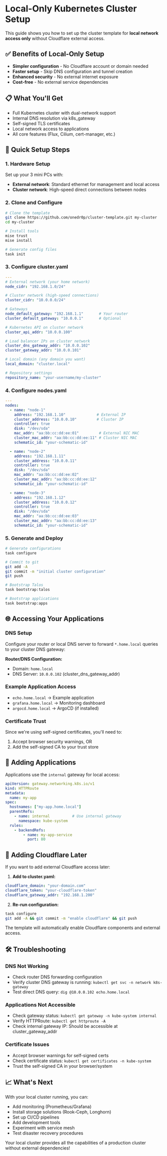 # Local-Only Kubernetes Cluster Setup

This guide shows you how to set up the cluster template for **local network access only** without Cloudflare external access.

## ✅ Benefits of Local-Only Setup

- **Simpler configuration** - No Cloudflare account or domain needed
- **Faster setup** - Skip DNS configuration and tunnel creation
- **Enhanced security** - No external internet exposure
- **Cost-free** - No external service dependencies

## 📋 What You'll Get

- Full Kubernetes cluster with dual-network support
- Internal DNS resolution via k8s_gateway
- Self-signed TLS certificates
- Local network access to applications
- All core features (Flux, Cilium, cert-manager, etc.)

## 🚀 Quick Setup Steps

### 1. **Hardware Setup**
Set up your 3 mini PCs with:
- **External network**: Standard ethernet for management and local access
- **Cluster network**: High-speed direct connections between nodes

### 2. **Clone and Configure**
```bash
# Clone the template
git clone https://github.com/onedr0p/cluster-template.git my-cluster
cd my-cluster

# Install tools
mise trust
mise install

# Generate config files
task init
```

### 3. **Configure cluster.yaml**
```yaml
---
# External network (your home network)
node_cidr: "192.168.1.0/24"

# Cluster network (high-speed connections)
cluster_cidr: "10.0.0.0/24"

# Gateways
node_default_gateway: "192.168.1.1"       # Your router
cluster_default_gateway: "10.0.0.1"       # Optional

# Kubernetes API on cluster network
cluster_api_addr: "10.0.0.100"

# Load balancer IPs on cluster network
cluster_dns_gateway_addr: "10.0.0.102"
cluster_gateway_addr: "10.0.0.101"

# Local domain (any domain you want)
local_domain: "cluster.local"

# Repository settings
repository_name: "your-username/my-cluster"
```

### 4. **Configure nodes.yaml**
```yaml
---
nodes:
  - name: "node-1"
    address: "192.168.1.10"              # External IP
    cluster_address: "10.0.0.10"         # Cluster IP
    controller: true
    disk: "/dev/sda"
    mac_addr: "aa:bb:cc:dd:ee:01"         # External NIC MAC
    cluster_mac_addr: "aa:bb:cc:dd:ee:11" # Cluster NIC MAC
    schematic_id: "your-schematic-id"

  - name: "node-2"
    address: "192.168.1.11"
    cluster_address: "10.0.0.11"
    controller: true
    disk: "/dev/sda"
    mac_addr: "aa:bb:cc:dd:ee:02"
    cluster_mac_addr: "aa:bb:cc:dd:ee:12"
    schematic_id: "your-schematic-id"

  - name: "node-3"
    address: "192.168.1.12"
    cluster_address: "10.0.0.12"
    controller: true
    disk: "/dev/sda"
    mac_addr: "aa:bb:cc:dd:ee:03"
    cluster_mac_addr: "aa:bb:cc:dd:ee:13"
    schematic_id: "your-schematic-id"
```

### 5. **Generate and Deploy**
```bash
# Generate configurations
task configure

# Commit to git
git add -A
git commit -m "initial cluster configuration"
git push

# Bootstrap Talos
task bootstrap:talos

# Bootstrap applications
task bootstrap:apps
```

## 🌐 Accessing Your Applications

### **DNS Setup**
Configure your router or local DNS server to forward `*.home.local` queries to your cluster DNS gateway:

**Router/DNS Configuration:**
- Domain: `home.local`
- DNS Server: `10.0.0.102` (cluster_dns_gateway_addr)

### **Example Application Access**
- `echo.home.local` → Example application
- `grafana.home.local` → Monitoring dashboard
- `argocd.home.local` → ArgoCD (if installed)

### **Certificate Trust**
Since we're using self-signed certificates, you'll need to:
1. Accept browser security warnings, OR
2. Add the self-signed CA to your trust store

## 🔧 Adding Applications

Applications use the `internal` gateway for local access:

```yaml
apiVersion: gateway.networking.k8s.io/v1
kind: HTTPRoute
metadata:
  name: my-app
spec:
  hostnames: ["my-app.home.local"]
  parentRefs:
    - name: internal          # Use internal gateway
      namespace: kube-system
  rules:
    - backendRefs:
        - name: my-app-service
          port: 80
```

## 🔄 Adding Cloudflare Later

If you want to add external Cloudflare access later:

1. **Add to cluster.yaml:**
```yaml
cloudflare_domain: "your-domain.com"
cloudflare_token: "your-cloudflare-token"
cloudflare_gateway_addr: "192.168.1.200"
```

2. **Re-run configuration:**
```bash
task configure
git add -A && git commit -m "enable cloudflare" && git push
```

The template will automatically enable Cloudflare components and external access.

## 🛠️ Troubleshooting

### **DNS Not Working**
- Check router DNS forwarding configuration
- Verify cluster DNS gateway is running: `kubectl get svc -n network k8s-gateway`
- Test direct DNS query: `dig @10.0.0.102 echo.home.local`

### **Applications Not Accessible**
- Check gateway status: `kubectl get gateway -n kube-system internal`
- Verify HTTPRoute: `kubectl get httproute -A`
- Check internal gateway IP: Should be accessible at cluster_gateway_addr

### **Certificate Issues**
- Accept browser warnings for self-signed certs
- Check certificate status: `kubectl get certificates -n kube-system`
- Trust the self-signed CA in your browser/system

## 📈 What's Next

With your local cluster running, you can:
- Add monitoring (Prometheus/Grafana)
- Install storage solutions (Rook-Ceph, Longhorn)
- Set up CI/CD pipelines
- Add development tools
- Experiment with service mesh
- Test disaster recovery procedures

Your local cluster provides all the capabilities of a production cluster without external dependencies!